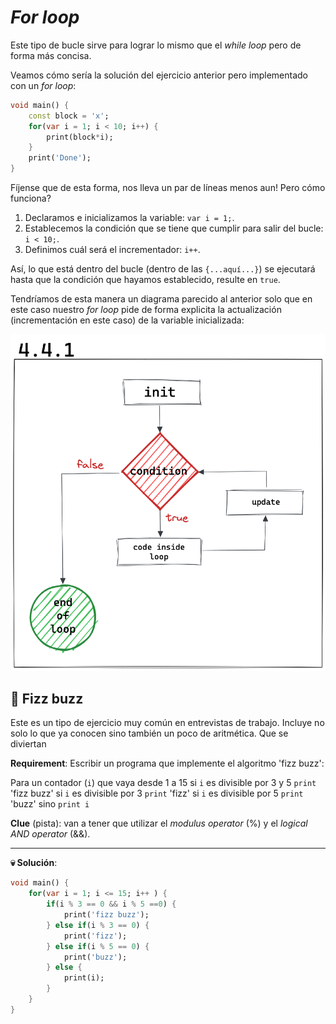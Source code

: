 # _For loop_

Este tipo de bucle sirve para lograr lo mismo que el _while loop_ pero de forma más concisa.

Veamos cómo sería la solución del ejercicio anterior pero implementado con un _for loop_:

```dart
void main() {
    const block = 'x';
    for(var i = 1; i < 10; i++) {
        print(block*i);
    }
    print('Done');
}
```

Fíjense que de esta forma, nos lleva un par de líneas menos aun! Pero cómo funciona?

1. Declaramos e inicializamos la variable: `var i = 1;`.
2. Establecemos la condición que se tiene que cumplir para salir del bucle: `i < 10;`.
3. Definimos cuál será el incrementador: `i++`.

Así, lo que está dentro del bucle (dentro de las `{...aquí...}`) se ejecutará hasta que la condición que hayamos establecido, resulte en `true`.

Tendríamos de esta manera un diagrama parecido al anterior solo que en este caso nuestro _for loop_ pide de forma explicita la actualización (incrementación en este caso) de la variable inicializada:

![Diagrama for loop](4.4.1_for_loop_diagrama.png)

## 💪 Fizz buzz

Este es un tipo de ejercicio muy común en entrevistas de trabajo. Incluye no solo lo que ya conocen sino también un poco de aritmética. Que se diviertan

__Requirement__: Escribir un programa que implemente el algoritmo 'fizz buzz':

Para un contador (`i`) que vaya desde 1 a 15
    si `i` es divisible por 3 y 5
        `print` 'fizz buzz'
    si `i` es divisible por 3
        `print` 'fizz'
    si `i` es divisible por 5
        `print` 'buzz'
    sino
        `print i`

__Clue__ (pista): van a tener que utilizar el _modulus operator_ (%) y el _logical AND operator_ (&&).

---

__💀 Solución__:

```dart
void main() {
    for(var i = 1; i <= 15; i++ ) {
        if(i % 3 == 0 && i % 5 ==0) {
            print('fizz buzz');
        } else if(i % 3 == 0) {
            print('fizz');
        } else if(i % 5 == 0) {
            print('buzz');
        } else {
            print(i);
        }
    }
}
```
